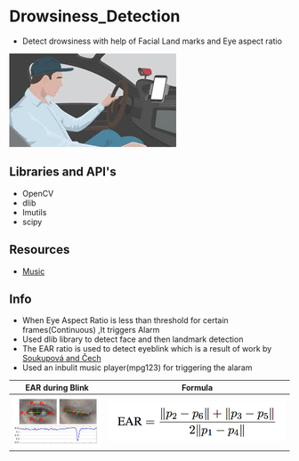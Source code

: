 # Drowsiness_Detection
- Detect drowsiness with help of Facial Land marks and Eye aspect ratio

![](MusicandImage/drowsiness.jpeg)

## Libraries and API's
- OpenCV
- dlib
- Imutils
- scipy
## Resources
- [Music](http://freesound.org/)
## Info
- When Eye Aspect Ratio is less than threshold for certain frames(Continuous) ,It triggers Alarm  
- Used dlib library to detect face and then landmark detection
- The EAR ratio is used to detect eyeblink which is a result of work by [Soukupová and Čech](http://vision.fe.uni-lj.si/cvww2016/proceedings/papers/05.pdf)
- Used an inbulit music player(mpg123) for triggering the alaram

EAR during Blink            |  Formula
:-------------------------:|:-------------------------:
![](MusicandImage/EAR.jpeg)|  ![](MusicandImage/EAREquation.png)
